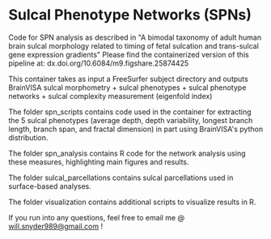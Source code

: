 # Sulcal Phenotype Networks (SPNs)
Code for SPN analysis as described in "A bimodal taxonomy of adult human brain sulcal morphology related to timing of fetal sulcation and trans-sulcal gene expression gradients"
Please find the containerized version of this pipeline at: dx.doi.org/10.6084/m9.figshare.25874425

This container takes as input a FreeSurfer subject directory and outputs BrainVISA sulcal morphometry + sulcal phenotypes + sulcal phenotype networks + sulcal complexity measurement (eigenfold index)

The folder spn_scripts contains code used in the container for extracting the 5 sulcal phenotypes (average depth, depth variability, longest branch length, branch span, and fractal dimension) in part using BrainVISA's python distribution.

The folder spn_analysis contains R code for the network analysis using these measures, highlighting main figures and results.

The folder sulcal_parcellations contains sulcal parcellations used in surface-based analyses.

The folder visualization contains additional scripts to visualize results in R.

If you run into any questions, feel free to email me @ will.snyder989@gmail.com !


